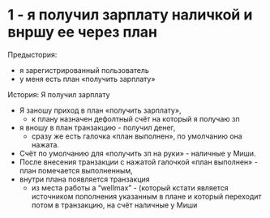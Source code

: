 # 1 - я получил зарплату наличкой и внршу ее через план

Предыстория:
- я зарегистрированный пользователь 
- у меня есть план «получить зарплату»
 
История: 
 Я получил зарплату
- Я заношу приход в план «получить зарплату», 
    - к плану назначен дефолтный счёт на который я получаю зп 
- я вношу в план транзакцию - получил денег, 
    - сразу же есть галочка «план выполнен», по умолчанию она нажата. 
- Счёт по умолчанию для «получить зп на руки» - наличные у Миши. 
- После внесения транзакции с нажатой галочкой «план выполнен» - план помечается выполненным,
- внутри плана появляется транзакция 
    - из места работы a “wellmax” - (который кстати является источником пополнения указанным в плане и который переходит потом в транзакцию, на счёт наличные у Миши